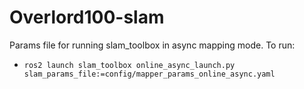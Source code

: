 # Overlord100-slam

Params file for running slam_toolbox in async mapping mode.
To run:

* `ros2 launch slam_toolbox online_async_launch.py slam_params_file:=config/mapper_params_online_async.yaml`
